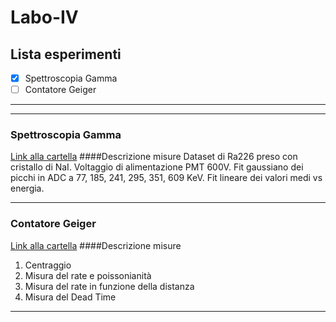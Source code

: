 # Labo-IV
## Lista esperimenti
- [x] Spettroscopia Gamma
- [ ] Contatore Geiger
___
___

### Spettroscopia Gamma
[Link alla cartella](/GammaSpectroscopy)
####Descrizione misure
Dataset di Ra226 preso con cristallo di NaI. Voltaggio di alimentazione PMT 600V.
Fit gaussiano dei picchi in ADC a 77, 185, 241, 295, 351, 609 KeV.
Fit lineare dei valori medi vs energia.
___

### Contatore Geiger
[Link alla cartella](/Geiger)
####Descrizione misure

1. Centraggio
1. Misura del rate e poissonianità
1. Misura del rate in funzione della distanza
1. Misura del Dead Time
___
